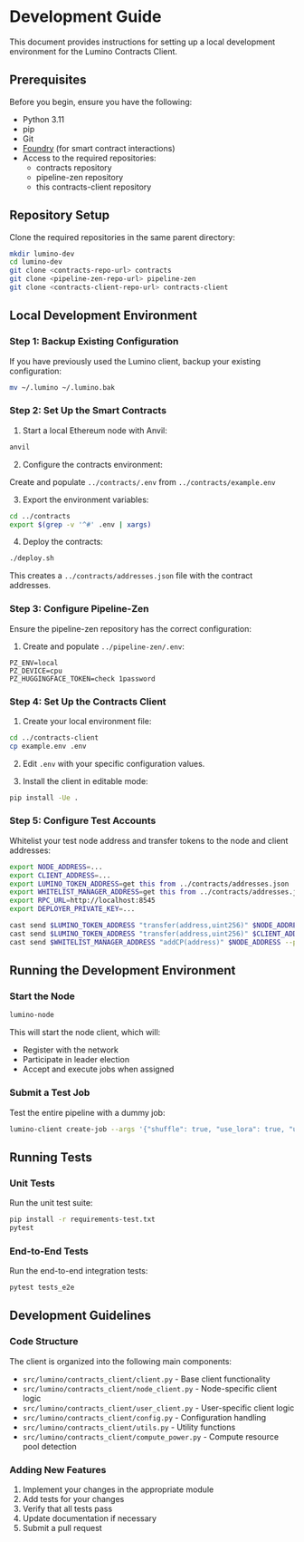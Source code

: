 # Development Guide

This document provides instructions for setting up a local development environment for the Lumino Contracts Client.

## Prerequisites

Before you begin, ensure you have the following:

- Python 3.11
- pip
- Git
- [Foundry](https://book.getfoundry.sh/getting-started/installation) (for smart contract interactions)
- Access to the required repositories:
    - contracts repository
    - pipeline-zen repository
    - this contracts-client repository

## Repository Setup

Clone the required repositories in the same parent directory:

```bash
mkdir lumino-dev
cd lumino-dev
git clone <contracts-repo-url> contracts
git clone <pipeline-zen-repo-url> pipeline-zen
git clone <contracts-client-repo-url> contracts-client
```

## Local Development Environment

### Step 1: Backup Existing Configuration

If you have previously used the Lumino client, backup your existing configuration:

```bash
mv ~/.lumino ~/.lumino.bak
```

### Step 2: Set Up the Smart Contracts

1. Start a local Ethereum node with Anvil:

```bash
anvil
```

2. Configure the contracts environment:

Create and populate `../contracts/.env` from `../contracts/example.env`

3. Export the environment variables:

```bash
cd ../contracts
export $(grep -v '^#' .env | xargs)
```

4. Deploy the contracts:

```bash
./deploy.sh
```

This creates a `../contracts/addresses.json` file with the contract addresses.

### Step 3: Configure Pipeline-Zen

Ensure the pipeline-zen repository has the correct configuration:

1. Create and populate `../pipeline-zen/.env`:

```
PZ_ENV=local
PZ_DEVICE=cpu
PZ_HUGGINGFACE_TOKEN=check 1password
```

### Step 4: Set Up the Contracts Client

1. Create your local environment file:

```bash
cd ../contracts-client
cp example.env .env
```

2. Edit `.env` with your specific configuration values.

3. Install the client in editable mode:

```bash
pip install -Ue .
```

### Step 5: Configure Test Accounts

Whitelist your test node address and transfer tokens to the node and client addresses:

```bash
export NODE_ADDRESS=...
export CLIENT_ADDRESS=...
export LUMINO_TOKEN_ADDRESS=get this from ../contracts/addresses.json
export WHITELIST_MANAGER_ADDRESS=get this from ../contracts/addresses.json
export RPC_URL=http://localhost:8545
export DEPLOYER_PRIVATE_KEY=...

cast send $LUMINO_TOKEN_ADDRESS "transfer(address,uint256)" $NODE_ADDRESS $TOKENS_50000 --private-key $DEPLOYER_PRIVATE_KEY --rpc-url $RPC_URL
cast send $LUMINO_TOKEN_ADDRESS "transfer(address,uint256)" $CLIENT_ADDRESS $TOKENS_50000 --private-key $DEPLOYER_PRIVATE_KEY --rpc-url $RPC_URL
cast send $WHITELIST_MANAGER_ADDRESS "addCP(address)" $NODE_ADDRESS --private-key $DEPLOYER_PRIVATE_KEY --rpc-url $RPC_URL
```

## Running the Development Environment

### Start the Node

```bash
lumino-node
```

This will start the node client, which will:

- Register with the network
- Participate in leader election
- Accept and execute jobs when assigned

### Submit a Test Job

Test the entire pipeline with a dummy job:

```bash
lumino-client create-job --args '{"shuffle": true, "use_lora": true, "use_qlora": false, "batch_size": 4, "dataset_id": "gs://lum-dev-pipeline-zen-datasets/0ca98b07-9366-4a31-8c83-569961c90294/2024-12-17_21-57-21_text2sql.jsonl", "num_epochs": 1, "job_config_name": "llm_dummy"}' --model llm_dummy --ft_type "LORA" --monitor
```

## Running Tests

### Unit Tests

Run the unit test suite:

```bash
pip install -r requirements-test.txt
pytest
```

### End-to-End Tests

Run the end-to-end integration tests:

```bash
pytest tests_e2e
```

## Development Guidelines

### Code Structure

The client is organized into the following main components:

- `src/lumino/contracts_client/client.py` - Base client functionality
- `src/lumino/contracts_client/node_client.py` - Node-specific client logic
- `src/lumino/contracts_client/user_client.py` - User-specific client logic
- `src/lumino/contracts_client/config.py` - Configuration handling
- `src/lumino/contracts_client/utils.py` - Utility functions
- `src/lumino/contracts_client/compute_power.py` - Compute resource pool detection

### Adding New Features

1. Implement your changes in the appropriate module
2. Add tests for your changes
3. Verify that all tests pass
4. Update documentation if necessary
5. Submit a pull request